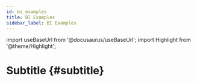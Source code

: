 ```yaml
---
id: bi_examples
title: BI Examples
sidebar_label: BI Examples
---
```

import useBaseUrl from '@docusaurus/useBaseUrl'; 
import Highlight from '@theme/Highlight';

# Subtitle {#subtitle}

